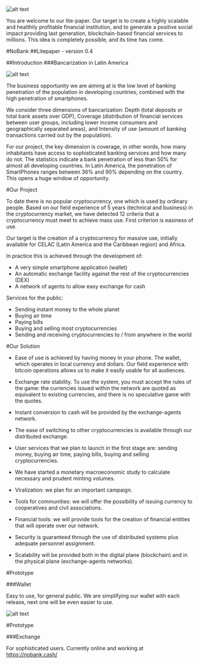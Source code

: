 ![alt text](http://testing.ethernity.live/nobank-paper-images/1.jpeg)


You are welcome to our lite-paper. Our target is to create a highly scalable and healthily profitable financial institution, and to generate a positive social impact providing last generation, blockchain-based financial services to millions. This idea is completely possible, and its time has come.

#NoBank
##Litepaper - version 0.4


##Introduction
###Bancarization in Latin America

![alt text](http://url/to/img.png)

The business opportunity we are aiming at is the low level of banking penetration of the population in developing countries, combined with the high penetration of smartphones.

We consider three dimensions of bancarization: Depth (total deposits or total bank assets over GDP), Coverage (distribution of financial services between user groups, including lower income consumers and geographically separated areas), and Intensity of use (amount of banking transactions carried out by the population).

For our project, the key dimension is coverage, in other words, how many inhabitants have access to sophisticated banking services and how many do not. The statistics indicate a bank penetration of less than 50% for almost all developing countries. In Latin America, the penetration of SmartPhones ranges between 36% and 90% depending on the country. This opens a huge window of opportunity.

#Our Project

To date there is no popular cryptocurrency, one which is used by ordinary people. Based on our field experience of 5 years (technical and business) in the cryptocurrency market, we have detected 12 criteria that a cryptocurrency must meet to achieve mass use. First criterion is easiness of use.

Our target is the creation of a cryptocurrency for massive use, initially available for CELAC (Latin America and the Caribbean region) and Africa.

In practice this is achieved through the development of:
- A very simple smartphone application (wallet)
- An automatic exchange facility against the rest of the cryptocurrencies (DEX)
- A network of agents to allow easy exchange for cash

Services for the public:
- Sending instant money to the whole planet
- Buying air time
- Paying bills
- Buying and selling most cryptocurrencies
- Sending and receiving cryptocurrencies to / from anywhere in the world

#Our Solution

- Ease of use is achieved by having money in your phone. The wallet, which operates in local currency and dollars. Our field experience with bitcoin operations allows us to make it easily usable for all audiences.

- Exchange rate stability. To use the system, you must accept the rules of the game: the currencies issued within the network are quoted as equivalent to existing currencies, and there is no speculative game with the quotes.

- Instant conversion to cash will be provided by the exchange-agents network.

- The ease of switching to other cryptocurrencies is available through our distributed exchange.

- User services that we plan to launch in the first stage are: sending money, buying air time, paying bills, buying and selling cryptocurrencies.

- We have started a monetary macroeconomic study to calculate necessary and prudent minting volumes.

- Viralization: we plan for an important campaign.

- Tools for communities: we will offer the possibility of issuing currency to cooperatives and civil associations.

- Financial tools: we will provide tools for the creation of financial entities that will operate over our network.

- Security is guaranteed through the use of distributed systems plus adequate personnel assignment.

- Scalability will be provided both in the digital plane (blockchain) and in the physical plane (exchange-agents networks).

#Prototype

###Wallet

Easy to use, for general public. We are simplifying our wallet with each release, next one will be even easier to use. 

![alt text](http://url/to/img.png)


#Prototype

###Exchange

For sophisticated users.
Currently online and working at https://nobank.cash/